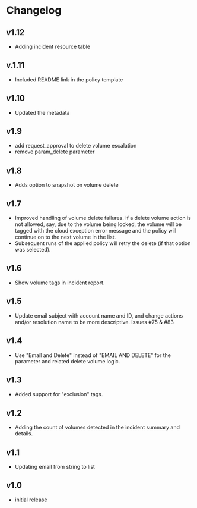 # Changelog

## v1.12

- Adding incident resource table

## v.1.11

- Included README link in the policy template

## v1.10

- Updated the metadata

## v1.9

- add request_approval to delete volume escalation
- remove param_delete parameter

## v1.8

- Adds option to snapshot on volume delete

## v1.7

- Improved handling of volume delete failures. If a delete volume action is not allowed, say, due to the volume being locked, the volume will be tagged with the cloud exception error message and the policy will continue on to the next volume in the list.
- Subsequent runs of the applied policy will retry the delete (if that option was selected).

## v1.6

- Show volume tags in incident report.

## v1.5

- Update email subject with account name and ID, and change actions and/or resolution name to be more descriptive. Issues #75 & #83

## v1.4

- Use "Email and Delete" instead of "EMAIL AND DELETE" for the parameter and related delete volume logic.

## v1.3

- Added support for "exclusion" tags.

## v1.2

- Adding the count of volumes detected in the incident summary and details.

## v1.1

- Updating email from string to list

## v1.0

- initial release
